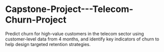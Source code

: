 # Capstone-Project---Telecom-Churn-Project
Predict churn for high-value customers in the telecom sector using customer-level data from 4 months, and identify key indicators of churn to help design targeted retention strategies.

